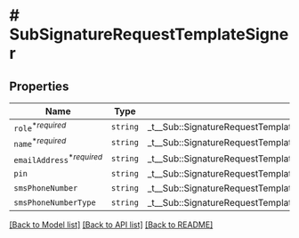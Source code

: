 # # SubSignatureRequestTemplateSigner



## Properties

Name | Type | Description | Notes
------------ | ------------- | ------------- | -------------
| `role`<sup>*_required_</sup> | ```string``` |  _t__Sub::SignatureRequestTemplateSigner::ROLE  |  |
| `name`<sup>*_required_</sup> | ```string``` |  _t__Sub::SignatureRequestTemplateSigner::NAME  |  |
| `emailAddress`<sup>*_required_</sup> | ```string``` |  _t__Sub::SignatureRequestTemplateSigner::EMAIL_ADDRESS  |  |
| `pin` | ```string``` |  _t__Sub::SignatureRequestTemplateSigner::PIN  |  |
| `smsPhoneNumber` | ```string``` |  _t__Sub::SignatureRequestTemplateSigner::SMS_PHONE_NUMBER  |  |
| `smsPhoneNumberType` | ```string``` |  _t__Sub::SignatureRequestTemplateSigner::SIGNER_SMS_PHONE_NUMBER_TYPE  |  |

[[Back to Model list]](../../README.md#models) [[Back to API list]](../../README.md#endpoints) [[Back to README]](../../README.md)
